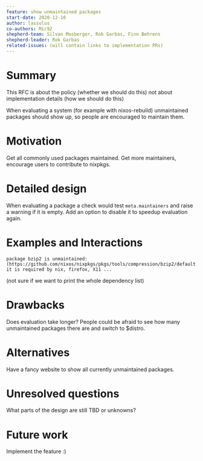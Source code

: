```yaml
---
feature: show unmaintained packages
start-date: 2020-12-10
author: lassulus
co-authors: Mic92
shepherd-team: Silvan Mosberger, Rok Garbas, Finn Behrens
shepherd-leader: Rok Garbas
related-issues: (will contain links to implementation PRs)
---
```


# Summary
[summary]: #summary

This RFC is about the policy (whether we should do this) not about implementation details (how we should do this)

When evaluating a system (for example with nixos-rebuild) unmaintained packages should show up, so people are encouraged to maintain them.

# Motivation
[motivation]: #motivation

Get all commonly used packages maintained. Get more maintainers, encourage users to contribute to nixpkgs.

# Detailed design
[design]: #detailed-design

When evaluating a package a check would test `meta.maintainers` and raise a warning if it is empty. Add an option to disable it to speedup evaluation again.

# Examples and Interactions
[examples-and-interactions]: #examples-and-interactions

```
package bzip2 is unmaintained: (https://github.com/nixos/nixpkgs/pkgs/tools/compression/bzip2/default.nix) it is required by nix, firefox, X11 ...
```

(not sure if we want to print the whole dependency list)

# Drawbacks
[drawbacks]: #drawbacks

Does evaluation take longer?
People could be afraid to see how many unmaintained packages there are and switch to $distro.

# Alternatives
[alternatives]: #alternatives

Have a fancy website to show all currently unmaintained packages.

# Unresolved questions
[unresolved]: #unresolved-questions

What parts of the design are still TBD or unknowns?

# Future work
[future]: #future-work

Implement the feature :)
